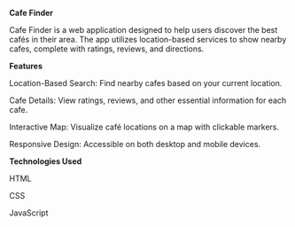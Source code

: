 **Cafe Finder**

Cafe Finder is a web application designed to help users discover the best cafés in their area. The app utilizes location-based services to show nearby cafes, complete with ratings, reviews, and directions.

**Features**

Location-Based Search: Find nearby cafes based on your current location.

Cafe Details: View ratings, reviews, and other essential information for each cafe.

Interactive Map: Visualize café locations on a map with clickable markers.

Responsive Design: Accessible on both desktop and mobile devices.

**Technologies Used**

HTML

CSS

JavaScript
